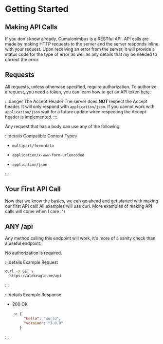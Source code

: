 # Getting Started

## Making API Calls

If you don't know already, Cumulonimbus is a RESTful API. API calls are made by making HTTP requests to the server and the server responds inline with your request. Upon receiving an error from the server, it will provide a status code for the type of error as well as any details that my be needed to correct the error.

## Requests

All requests, unless otherwise specified, require authorization. To authorize a request, you need a token, you can learn how to get an API token [here](/reference/faq.md#getting-an-api-token).

:::danger The Accept Header
The server does **NOT** respect the Accept header. It will only respond with `application/json`. If you cannot work with `application/json` wait for a future update when respecting the Accept header is implemented.
:::

Any request that has a body can use any of the following:

:::details Compatible Content Types

- `multipart/form-data`

- `application/x-www-form-urlencoded`

- `application/json`

:::

## Your First API Call

Now that we know the basics, we can go ahead and get started with making our first API call! All examples will use curl. More examples of making API calls will come when I care :^)

## ANY /api

Any method calling this endpoint will work, it's more of a sanity check than a useful endpoint.

No authorization is required.

:::details Example Request

```sh
curl -X GET \
  https://alekeagle.me/api
```

:::

:::details Example Response

- 200 OK

  - ```json
    {
      "hello": "world",
      "version": "3.0.0"
    }
    ```

:::
